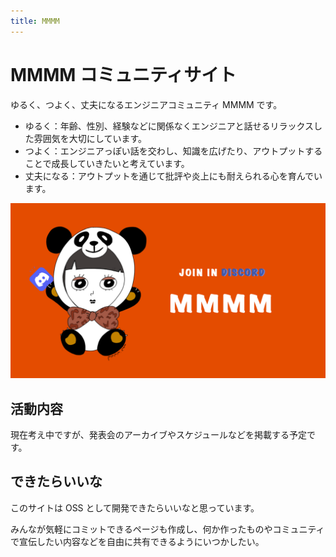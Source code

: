 ```yaml
---
title: MMMM
---
```


# MMMM コミュニティサイト

ゆるく、つよく、丈夫になるエンジニアコミュニティ MMMM です。

- ゆるく：年齢、性別、経験などに関係なくエンジニアと話せるリラックスした雰囲気を大切にしています。
- つよく：エンジニアっぽい話を交わし、知識を広げたり、アウトプットすることで成長していきたいと考えています。
- 丈夫になる：アウトプットを通じて批評や炎上にも耐えられる心を育んでいます。

![](assets/images/join-discord.png)

## 活動内容

現在考え中ですが、発表会のアーカイブやスケジュールなどを掲載する予定です。

## できたらいいな

このサイトは OSS として開発できたらいいなと思っています。

みんなが気軽にコミットできるページも作成し、何か作ったものやコミュニティで宣伝したい内容などを自由に共有できるようにいつかしたい。
